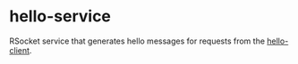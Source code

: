 # hello-service
RSocket service that generates hello messages for requests from the [hello-client](../hello-client).
